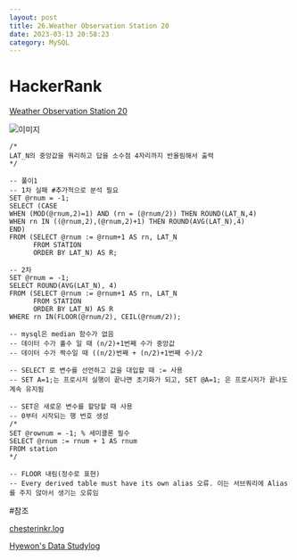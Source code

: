 ```yaml
---
layout: post
title: 26.Weather Observation Station 20
date: 2023-03-13 20:58:23 
category: MySQL
---
```


# HackerRank 
[Weather Observation Station 20](https://www.hackerrank.com/challenges/weather-observation-station-20/problem?isFullScreen=true)    

![이미지](https://s3.amazonaws.com/hr-challenge-images/9336/1449345840-5f0a551030-Station.jpg)  

```MySQL
/*
LAT_N의 중앙값을 쿼리하고 답을 소수점 4자리까지 반올림해서 출력 
*/

-- 풀이1
-- 1차 실패 #추가적으로 분석 필요
SET @rnum = -1;    
SELECT (CASE 
WHEN (MOD(@rnum,2)=1) AND (rn = (@rnum/2)) THEN ROUND(LAT_N,4)
WHEN rn IN ((@rnum,2),(@rnum,2)+1) THEN ROUND(AVG(LAT_N),4)
END)
FROM (SELECT @rnum := @rnum+1 AS rn, LAT_N
      FROM STATION
      ORDER BY LAT_N) AS R;

-- 2차
SET @rnum = -1;    
SELECT ROUND(AVG(LAT_N), 4) 
FROM (SELECT @rnum := @rnum+1 AS rn, LAT_N
      FROM STATION
      ORDER BY LAT_N) AS R
WHERE rn IN(FLOOR(@rnum/2), CEIL(@rnum/2));

-- mysql은 median 함수가 없음
-- 데이터 수가 홀수 일 때 (n/2)+1번째 수가 중앙값
-- 데이터 수가 짝수일 때 ((n/2)번째 + (n/2)+1번째 수)/2

-- SELECT 로 변수를 선언하고 값을 대입할 때 := 사용
-- SET A=1;는 프로시저 실행이 끝나면 초기화가 되고, SET @A=1; 은 프로시저가 끝나도 계속 유지됨

-- SET은 새로운 변수를 할당할 때 사용
-- 0부터 시작되는 행 번호 생성
/*
SET @rownum = -1; % 세미콜론 필수
SELECT @rnum := rnum + 1 AS rnum
FROM station
*/

-- FLOOR 내림(정수로 표현)
-- Every derived table must have its own alias 오류. 이는 서브쿼리에 Alias를 주지 않아서 생기는 오류임 
``` 
#참조

[chesterinkr.log](https://velog.io/@chesterinkr/SQL-ps-Median-in-MySQL.-Hackerrank-weather-observation-station-20)

[Hyewon's Data Studylog](https://hyewonleess.github.io/mysql/mysql-til-5/)